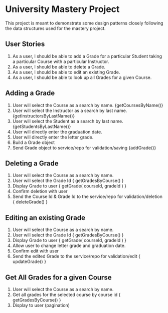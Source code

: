 # University Mastery Project

This project is meant to demonstrate some design patterns closely following the data structures used for the mastery
project.

## User Stories

1. As a user, I should be able to add a Grade for a particular Student taking a particular Course with a particular Instructor.
2. As a user, I should be able to delete a Grade.
3. As a user, I should be able to edit an existing Grade.
4. As a user, I should be able to look up all Grades for a given Course.


## Adding a Grade

1. User will select the Course as a search by name.  {getCoursesByName()}
2. User will select the Instructor as a search by last name.  {getInstructorsByLastName()}
3. User will select the Student as a search by last name. {getStudentsByLastName()}
4. User will directly enter the graduation date.
5. User will directly enter the letter grade.
6. Build a Grade object
7. Send Grade object to service/repo for validation/saving  {addGrade()}

## Deleting a Grade
1. User will select the Course as a search by name.
2. User will select the Grade Id  { getGradesByCourse() }
3. Display Grade to user { getGrade( courseId, gradeId ) }
4. Confirm deletion with user
5. Send the Course Id & Grade Id to the service/repo for validation/deletion  { deleteGrade() }

## Editing an existing Grade
1. User will select the Course as a search by name.
2. User will select the Grade Id  { getGradesByCourse() }
3. Display Grade to user { getGrade( courseId, gradeId ) }
4. Allow user to change letter grade and graduation date.
5. Confirm edit with user
6. Send the edited Grade to the service/repo for validation/edit { updateGrade() }

## Get All Grades for a given Course
1. User will select the Course as a search by name.
2. Get all grades for the selected course by course id { getGradesByCourse() }
3. Display to user (pagination)